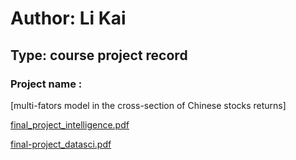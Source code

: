 # Author: Li Kai 
## Type: course project record


### Project name :

[multi-fators model in the cross-section of Chinese stocks returns]

[final_project_intelligence.pdf](http://nanyong.github.io/final_project.pdf)


[final-project_datasci.pdf](http://nanyong.github.io/final-project_datasci.pdf)
